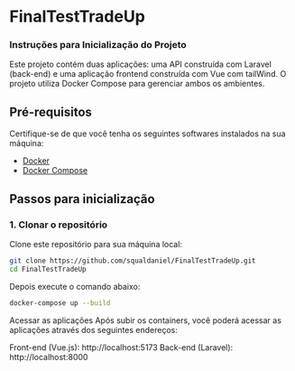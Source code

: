 # FinalTestTradeUp
### Instruções para Inicialização do Projeto

Este projeto contém duas aplicações: uma API construída com Laravel (back-end) e uma aplicação frontend construída com Vue com tailWind. O projeto utiliza Docker Compose para gerenciar ambos os ambientes.

## Pré-requisitos

Certifique-se de que você tenha os seguintes softwares instalados na sua máquina:

- [Docker](https://docs.docker.com/get-docker/)
- [Docker Compose](https://docs.docker.com/compose/install/)

## Passos para inicialização

### 1. Clonar o repositório

Clone este repositório para sua máquina local:

```bash
git clone https://github.com/squaldaniel/FinalTestTradeUp.git
cd FinalTestTradeUp
```
Depois execute o comando abaixo:

```bash
docker-compose up --build

```

Acessar as aplicações
Após subir os containers, você poderá acessar as aplicações através dos seguintes endereços:

Front-end (Vue.js): http://localhost:5173
Back-end (Laravel): http://localhost:8000